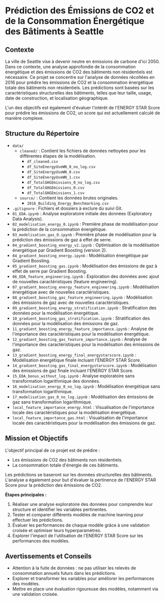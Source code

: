 
# Prédiction des Émissions de CO2 et de la Consommation Énergétique des Bâtiments à Seattle

## Contexte

La ville de Seattle vise à devenir neutre en émissions de carbone d'ici 2050. Dans ce contexte, une analyse approfondie de la consommation énergétique et des émissions de CO2 des bâtiments non résidentiels est nécessaire. Ce projet se concentre sur l'analyse de données récoltées en 2016 pour prédire les émissions de CO2 et la consommation énergétique totale des bâtiments non résidentiels. Les prédictions sont basées sur les caractéristiques structurelles des bâtiments, telles que leur taille, usage, date de construction, et localisation géographique.

L'un des objectifs est également d'évaluer l'intérêt de l'ENERGY STAR Score pour prédire les émissions de CO2, un score qui est actuellement calculé de manière complexe.

## Structure du Répertoire

- `data/`
  - `cleaned/` : Contient les fichiers de données nettoyées pour les différentes étapes de la modélisation.
    - `df_cleaned.csv`
    - `df_SiteEnergyUseWN_0_no_log.csv`
    - `df_SiteEnergyUseWN_0.csv`
    - `df_SiteEnergyUseWN_1.csv`
    - `df_TotalGHGEmissions_0_no_log.csv`
    - `df_TotalGHGEmissions_0.csv`
    - `df_TotalGHGEmissions_1.csv`
  - `source/` : Contient les données brutes originales.
    - `2016_Building_Energy_Benchmarking.csv`
- `.gitignore` : Fichiers et dossiers à exclure du suivi Git.
- `01_EDA.ipynb` : Analyse exploratoire initiale des données (Exploratory Data Analysis).
- `02_modelisation_energy_0.ipynb` : Première phase de modélisation pour la prédiction de la consommation énergétique.
- `03_modelisation_gas_0.ipynb` : Première phase de modélisation pour la prédiction des émissions de gaz à effet de serre.
- `04_gradient_boosting_energy_v2.ipynb` : Optimisation de la modélisation énergétique par Gradient Boosting (version 2).
- `04_gradient_boosting_energy.ipynb` : Modélisation énergétique par Gradient Boosting.
- `05_gradient_boosting_gas.ipynb` : Modélisation des émissions de gaz à effet de serre par Gradient Boosting.
- `06_EDA_feature_engineering.ipynb` : Exploration des données avec ajout de nouvelles caractéristiques (feature engineering).
- `07_gradient_boosting_energy_feature_engineering.ipynb` : Modélisation énergétique avec de nouvelles caractéristiques.
- `08_gradient_boosting_gas_feature_engineering.ipynb` : Modélisation des émissions de gaz avec de nouvelles caractéristiques.
- `09_gradient_boosting_energy_stratification.ipynb` : Stratification des données pour la modélisation énergétique.
- `10_gradient_boosting_gas_stratification.ipynb` : Stratification des données pour la modélisation des émissions de gaz.
- `11_gradient_boosting_energy_feature_importance.ipynb` : Analyse de l'importance des caractéristiques pour la modélisation énergétique.
- `12_gradient_boosting_gas_feature_importance.ipynb` : Analyse de l'importance des caractéristiques pour la modélisation des émissions de gaz.
- `13_gradient_boosting_energy_final_energystarscore.ipynb` : Modélisation énergétique finale incluant l'ENERGY STAR Score.
- `14_gradient_boosting_gas_final_energystarscore.ipynb` : Modélisation des émissions de gaz finale incluant l'ENERGY STAR Score.
- `15_EDA_bonus_without_log.ipynb` : Analyse exploratoire sans transformation logarithmique des données.
- `16_modelisation_energy_0_no_log.ipynb` : Modélisation énergétique sans transformation logarithmique.
- `17_modelisation_gas_0_no_log.ipynb` : Modélisation des émissions de gaz sans transformation logarithmique.
- `local_feature_importance_energy.html` : Visualisation de l'importance locale des caractéristiques pour la modélisation énergétique.
- `local_feature_importance_gas.html` : Visualisation de l'importance locale des caractéristiques pour la modélisation des émissions de gaz.

## Mission et Objectifs

L'objectif principal de ce projet est de prédire :
- Les émissions de CO2 des bâtiments non résidentiels.
- La consommation totale d'énergie de ces bâtiments.

Les prédictions se baseront sur les données structurelles des bâtiments. L'analyse a également pour but d'évaluer la pertinence de l'ENERGY STAR Score pour la prédiction des émissions de CO2.

**Étapes principales :**
1. Réaliser une analyse exploratoire des données pour comprendre leur structure et identifier les variables pertinentes.
2. Tester et comparer différents modèles de machine learning pour effectuer les prédictions.
3. Évaluer les performances de chaque modèle grâce à une validation croisée et optimiser leurs hyperparamètres.
4. Explorer l'impact de l'utilisation de l'ENERGY STAR Score sur les performances des modèles.

## Avertissements et Conseils
- Attention à la fuite de données : ne pas utiliser les relevés de consommation annuels futurs dans les prédictions.
- Explorer et transformer les variables pour améliorer les performances des modèles.
- Mettre en place une évaluation rigoureuse des modèles, notamment via une validation croisée.

